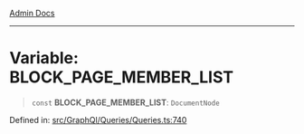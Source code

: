 [Admin Docs](/)

***

# Variable: BLOCK\_PAGE\_MEMBER\_LIST

> `const` **BLOCK\_PAGE\_MEMBER\_LIST**: `DocumentNode`

Defined in: [src/GraphQl/Queries/Queries.ts:740](https://github.com/PalisadoesFoundation/talawa-admin/blob/main/src/GraphQl/Queries/Queries.ts#L740)

